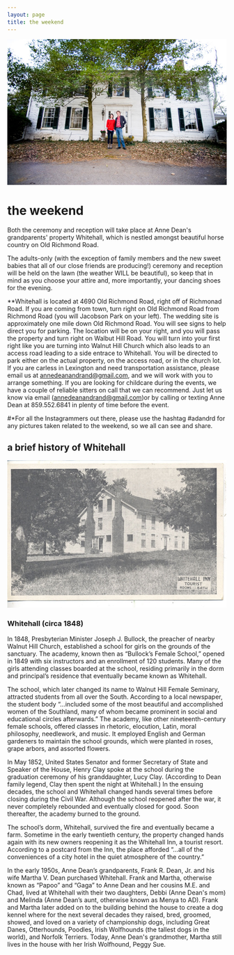 ```yaml
---
layout: page
title: the weekend
---
```


![Anne Dean and Rand at Whitehall](/public/images/annedeanandrand.jpg)

# the weekend

Both the ceremony and reception will take place at Anne Dean's grandparents' property Whitehall, which is nestled amongst beautiful horse country on Old Richmond Road.

The adults-only (with the exception of family members and the new sweet babies that all of our close friends are producing!) ceremony and reception will be held on the lawn (the weather WILL be beautiful), so keep that in mind as you choose your attire and, more importantly, your dancing shoes for the evening.

**Whitehall is located at 4690 Old Richmond Road, right off of Richmonad Road. If you are coming from town, turn right on Old Richmond Road from Richmond Road (you will Jacobson Park on your left). The wedding site is approximately one mile down Old Richmond Road. You will see signs to help direct you for parking. The location will be on your right, and you will pass the property and turn right on Walbut Hill Road. You will turn into your first right like you are turning into Walnut Hill Church which also leads to an access road leading to a side entrace to Whitehall. You will be directed to park either on the actual property, on the access road, or in the church lot.
If you are carless in Lexington and need transportation assistance, please email us at annedeanandrand@gmail.com, and we will work with you to arrange something.
If you are looking for childcare during the events, we have a couple of reliable sitters on call that we can recommend. Just let us know via email (annedeanandrand@gmail.com)or by calling or texting Anne Dean at 859.552.6841 in plenty of time before the event.


#*For all the Instagrammers out there, please use the hashtag  #adandrd for any pictures taken related to the weekend, so we all can see and share.

## a brief history of Whitehall

![Whitehall (circa 1848)](/public/images/postcard.jpg)

### Whitehall (circa 1848)

In 1848, Presbyterian Minister Joseph J. Bullock, the preacher of nearby Walnut Hill Church, established a school for girls on the grounds of the sanctuary. The academy, known then as “Bullock’s Female School,” opened in 1849 with six instructors and an enrollment of 120 students. Many of the girls attending classes boarded at the school, residing primarily in the dorm and principal’s residence that eventually became known as Whitehall.

The school, which later changed its name to Walnut Hill Female Seminary, attracted students from all over the South. According to a local newspaper, the student body “…included some of the most beautiful and accomplished women of the Southland, many of whom became prominent in social and educational circles afterwards.” The academy, like other nineteenth-century female schools, offered classes in rhetoric, elocution, Latin, moral philosophy, needlework, and music. It employed English and German gardeners to maintain the school grounds, which were planted in roses, grape arbors, and assorted flowers.

In May 1852, United States Senator and former Secretary of State and Speaker of the House, Henry Clay spoke at the school during the graduation ceremony of his granddaughter, Lucy Clay. (According to Dean family legend, Clay then spent the night at Whitehall.) In the ensuing decades, the school and Whitehall changed hands several times before closing during the Civil War. Although the school reopened after the war, it never completely rebounded and eventually closed for good. Soon thereafter, the academy burned to the ground.

The school’s dorm, Whitehall, survived the fire and eventually became a farm. Sometime in the early twentieth century, the property changed hands again with its new owners reopening it as the Whitehall Inn, a tourist resort. According to a postcard from the Inn, the place afforded “…all of the conveniences of a city hotel in the quiet atmosphere of the country.”

In the early 1950s, Anne Dean’s grandparents, Frank R. Dean, Jr. and his wife Martha V. Dean purchased Whitehall. Frank and Martha, otherwise known as “Papoo” and “Gaga” to Anne Dean and her cousins M.E. and Chad, lived at Whitehall with their two daughters, Debbi (Anne Dean's mom) and Melinda (Anne Dean’s aunt, otherwise known as Menya to AD). Frank and Martha later added on to the building behind the house to create a dog kennel where for the next several decades they raised, bred, groomed, showed, and loved on a variety of championship dogs, including Great Danes, Otterhounds, Poodles, Irish Wolfhounds (the tallest dogs in the world), and Norfolk Terriers. Today, Anne Dean's grandmother, Martha still lives in the house with her Irish Wolfhound, Peggy Sue.




